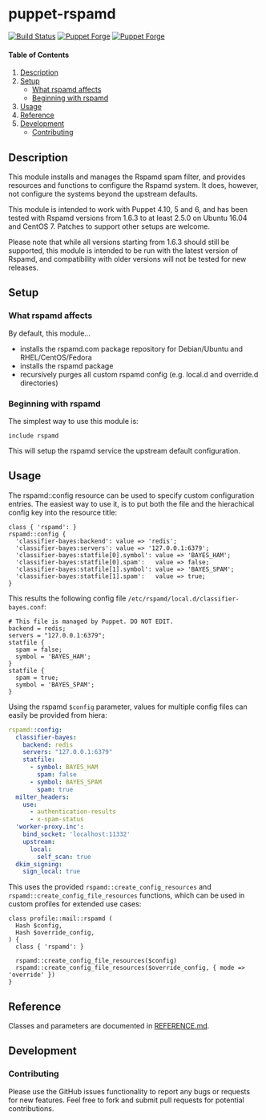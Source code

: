 # puppet-rspamd

[![Build Status](https://github.com/markt-de/puppet-rspamd/actions/workflows/ci.yaml/badge.svg)](https://github.com/markt-de/puppet-rspamd/actions/workflows/ci.yaml)
[![Puppet Forge](https://img.shields.io/puppetforge/v/markt/rspamd.svg)](https://forge.puppetlabs.com/markt/rspamd)
[![Puppet Forge](https://img.shields.io/puppetforge/dt/markt/rspamd.svg)](https://forge.puppetlabs.com/markt/rspamd)

#### Table of Contents

1. [Description](#description)
1. [Setup](#setup)
    * [What rspamd affects](#what-rspamd-affects)
    * [Beginning with rspamd](#beginning-with-rspamd)
1. [Usage](#usage)
1. [Reference](#reference)
1. [Development](#development)
    - [Contributing](#contributing)

## Description

This module installs and manages the Rspamd spam filter, and provides resources
and functions to configure the Rspamd system. 
It does, however, not configure the systems beyond the upstream defaults.

This module is intended to work with Puppet 4.10, 5 and 6, and has been tested
with Rspamd versions from 1.6.3 to at least 2.5.0 on Ubuntu 16.04 and CentOS 7.
Patches to support other setups are welcome.

Please note that while all versions starting from 1.6.3 should still be
supported, this module is intended to be run with the latest version of Rspamd,
and compatibility with older versions will not be tested for new releases.

## Setup

### What rspamd affects

By default, this module...

* installs the rspamd.com package repository for Debian/Ubuntu and RHEL/CentOS/Fedora
* installs the rspamd package
* recursively purges all custom rspamd config (e.g. local.d and override.d directories)

### Beginning with rspamd

The simplest way to use this module is:

```puppet
include rspamd
```

This will setup the rspamd service the upstream default configuration.

## Usage

The rspamd::config resource can be used to specify custom configuration entries.
The easiest way to use it, is to put both the file and the hierachical config
key into the resource title:

```puppet
class { 'rspamd': }
rspamd::config {
  'classifier-bayes:backend': value => 'redis';
  'classifier-bayes:servers': value => '127.0.0.1:6379';
  'classifier-bayes:statfile[0].symbol': value => 'BAYES_HAM';
  'classifier-bayes:statfile[0].spam':   value => false;
  'classifier-bayes:statfile[1].symbol': value => 'BAYES_SPAM';
  'classifier-bayes:statfile[1].spam':   value => true;
}
```

This results the following config file `/etc/rspamd/local.d/classifier-bayes.conf`:

```
# This file is managed by Puppet. DO NOT EDIT.
backend = redis;
servers = "127.0.0.1:6379";
statfile {
  spam = false;
  symbol = 'BAYES_HAM';
}
statfile {
  spam = true;
  symbol = 'BAYES_SPAM';
}
```

Using the rspamd `$config` parameter, values for multiple config files can
easily be provided from hiera:

```yaml
rspamd::config:
  classifier-bayes:
    backend: redis
    servers: "127.0.0.1:6379"
    statfile:
      - symbol: BAYES_HAM
        spam: false
      - symbol: BAYES_SPAM
        spam: true
  milter_headers:
    use:
      - authentication-results
      - x-spam-status
  'worker-proxy.inc':
    bind_socket: 'localhost:11332'
    upstream:
      local:
        self_scan: true
  dkim_signing:
    sign_local: true
```

This uses the provided `rspamd::create_config_resources` and `rspamd::create_config_file_resources`
functions, which can be used in custom profiles for extended use cases:

```puppet
class profile::mail::rspamd (
  Hash $config,
  Hash $override_config,
) {
  class { 'rspamd': }

  rspamd::create_config_file_resources($config)
  rspamd::create_config_file_resources($override_config, { mode => 'override' })
}
```


## Reference

Classes and parameters are documented in [REFERENCE.md](REFERENCE.md).

## Development

### Contributing

Please use the GitHub issues functionality to report any bugs or requests for new features. Feel free to fork and submit pull requests for potential contributions.
